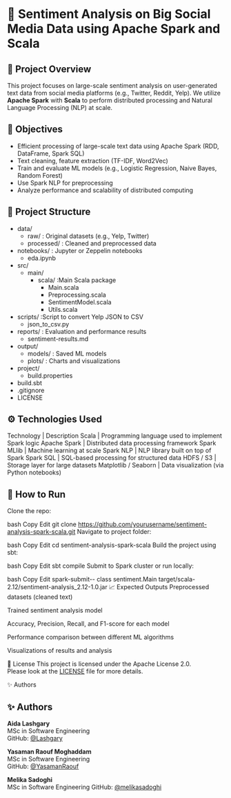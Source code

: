 # 🧠 Sentiment Analysis on Big Social Media Data using Apache Spark and Scala

## 📌 Project Overview

This project focuses on large-scale sentiment analysis on user-generated text data from social media platforms (e.g., Twitter, Reddit, Yelp). We utilize **Apache Spark** with **Scala** to perform distributed processing and Natural Language Processing (NLP) at scale.

## 🎯 Objectives

- Efficient processing of large-scale text data using Apache Spark (RDD, DataFrame, Spark SQL)
- Text cleaning, feature extraction (TF-IDF, Word2Vec)
- Train and evaluate ML models (e.g., Logistic Regression, Naive Bayes, Random Forest)
- Use Spark NLP for preprocessing
- Analyze performance and scalability of distributed computing

## 🧱 Project Structure

- data/
  - raw/ : Original datasets (e.g., Yelp, Twitter)
  - processed/ : Cleaned and preprocessed data
- notebooks/ : Jupyter or Zeppelin notebooks
  - eda.ipynb
- src/
  - main/
    - scala/ :Main Scala package
      - Main.scala
      - Preprocessing.scala
      - SentimentModel.scala
      - Utils.scala
- scripts/ :Script to convert Yelp JSON to CSV
  - json_to_csv.py
- reports/ : Evaluation and performance results
  - sentiment-results.md
- output/
  - models/ : Saved ML models
  - plots/ : Charts and visualizations
- project/
  - build.properties
- build.sbt
- .gitignore
- LICENSE




##  ⚙️ Technologies Used

Technology | Description
Scala | Programming language used to implement Spark logic
Apache Spark | Distributed data processing framework
Spark MLlib | Machine learning at scale
Spark NLP | NLP library built on top of Spark
Spark SQL | SQL-based processing for structured data
HDFS / S3 | Storage layer for large datasets
Matplotlib / Seaborn | Data visualization (via Python notebooks)

##  🚀 How to Run
Clone the repo:

bash
Copy
Edit
git clone https://github.com/yourusername/sentiment-analysis-spark-scala.git
Navigate to project folder:

bash
Copy
Edit
cd sentiment-analysis-spark-scala
Build the project using sbt:

bash
Copy
Edit
sbt compile
Submit to Spark cluster or run locally:

bash
Copy
Edit
spark-submit-- class sentiment.Main target/scala-2.12/sentiment-analysis_2.12-1.0.jar
📈 Expected Outputs
Preprocessed datasets (cleaned text)

Trained sentiment analysis model

Accuracy, Precision, Recall, and F1-score for each model

Performance comparison between different ML algorithms

Visualizations of results and analysis

📄 License
This project is licensed under the Apache License 2.0.  
Please look at the [LICENSE](./LICENSE) file for more details.

✨ Authors
## ✨ Authors

**Aida Lashgary**  
MSc in Software Engineering  
GitHub: [@Lashgary](https://github.com/Lashgary)

**Yasaman Raouf Moghaddam**  
MSc in Software Engineering  
GitHub: [@YasamanRaouf](https://github.com/YasamanRaouf)

**Melika Sadoghi**  
MSc in Software Engineering 
GitHub: [@melikasadoghi](https://github.com/melikasadoghi)

